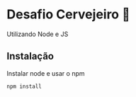 # Desafio Cervejeiro 🍺

Utilizando Node e JS

## Instalação
Instalar node e usar o npm


```bash
npm install
